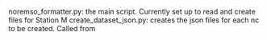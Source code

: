 noremso_formatter.py: the main script. Currently set up to read and create files for Station M
create_dataset_json.py: creates the json files for each nc to be created. Called from 